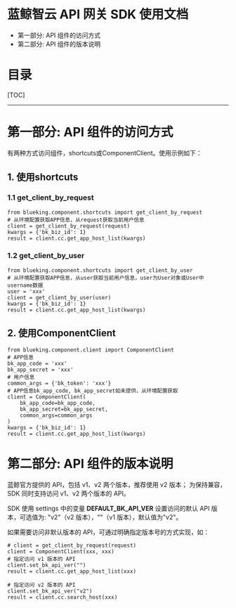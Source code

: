 # 蓝鲸智云 API 网关 SDK 使用文档

- 第一部分: API 组件的访问方式
- 第二部分: API 组件的版本说明

# 目录

[TOC]

----------------------------------------------------------

# 第一部分: API 组件的访问方式

有两种方式访问组件，shortcuts或ComponentClient。使用示例如下：

## 1. 使用shortcuts

### 1.1 get_client_by_request

```
from blueking.component.shortcuts import get_client_by_request
# 从环境配置获取APP信息，从request获取当前用户信息
client = get_client_by_request(request)
kwargs = {'bk_biz_id': 1}
result = client.cc.get_app_host_list(kwargs)
```

### 1.2 get_client_by_user

```
from blueking.component.shortcuts import get_client_by_user
# 从环境配置获取APP信息，从user获取当前用户信息，user为User对象或User中username数据
user = 'xxx'
client = get_client_by_user(user)
kwargs = {'bk_biz_id': 1}
result = client.cc.get_app_host_list(kwargs)
```


## 2. 使用ComponentClient

```
from blueking.component.client import ComponentClient
# APP信息
bk_app_code = 'xxx'
bk_app_secret = 'xxx'
# 用户信息
common_args = {'bk_token': 'xxx'}
# APP信息bk_app_code, bk_app_secret如未提供，从环境配置获取
client = ComponentClient(
    bk_app_code=bk_app_code,
    bk_app_secret=bk_app_secret,
    common_args=common_args
)
kwargs = {'bk_biz_id': 1}
result = client.cc.get_app_host_list(kwargs)
```


# 第二部分: API 组件的版本说明

蓝鲸官方提供的 API，包括 v1、v2 两个版本，推荐使用 v2 版本；
为保持兼容，SDK 同时支持访问 v1、v2 两个版本的 API。

SDK 使用 settings 中的变量 **DEFAULT_BK_API_VER** 设置访问的默认 API 版本，可选值为: "v2"（v2 版本），""（v1 版本），默认值为"v2"。

如果需要访问非默认版本的 API，可通过明确指定版本号的方式实现，如：
```
# client = get_client_by_request(request)
client = ComponentClient(xxx, xxx)
# 指定访问 v1 版本的 API
client.set_bk_api_ver("")
result = client.cc.get_app_host_list(xxx)

# 指定访问 v2 版本的 API
client.set_bk_api_ver("v2")
result = client.cc.search_host(xxx)
```
